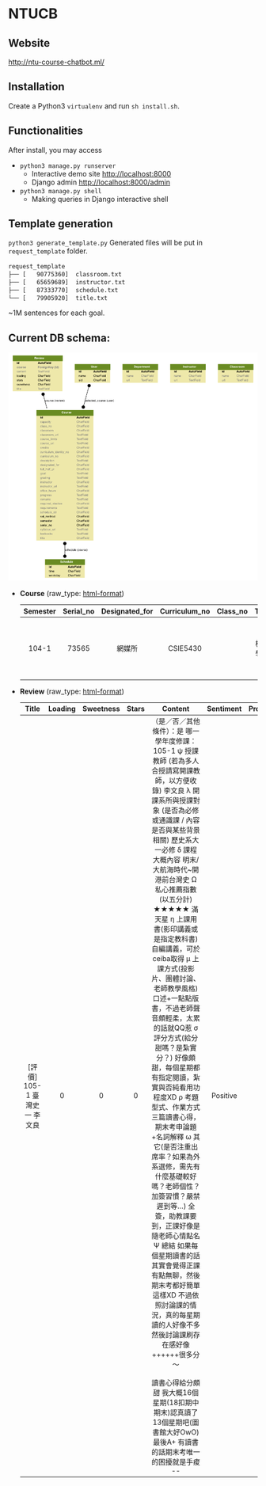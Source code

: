 # NTUCB 

## Website
http://ntu-course-chatbot.ml/

## Installation

Create a Python3 ``virtualenv`` and run ``sh install.sh``.

## Functionalities

After install, you may access 

- ``python3 manage.py runserver``
    - Interactive demo site [http://localhost:8000](http://localhost:8000) 
	-  Django admin [http://localhost:8000/admin](http://localhost:8000/admin) 
- ``python3 manage.py shell``
	-  Making queries in Django interactive shell

## Template generation
``python3 generate_template.py``
Generated files will be put in ``request_template`` folder.

```text
request_template
├── [   90775360]  classroom.txt
├── [   65659689]  instructor.txt
├── [   87333770]  schedule.txt
└── [   79905920]  title.txt
```

~1M sentences for each goal.

## Current DB schema:

![](db_schema.png)

* **Course** (raw_type: [html-format](crawler/md-based_course-table_example.html))


    |  Semester  |  Serial_no  |  Designated_for  |  Curriculum_no  |  Class_no  |  Title   |  Credits  |  Curriculum_identity_no  |  Full_half_yr  |  Required_elective  |  Instructor  |                             Instructor_url                              |  Sel_method  |  Schedule_str  |  Classroom  |                  Classroom_url                   |  Capacity  |               Course_limits                |                     Remarks                      |                                                               Syllabus_url                                                               |  Description  |  Goal  |  Requirements  |  Office_hours  |  Textbooks  |  Grading  |  Progress  |  Course_url  |
    |:----------:|:-----------:|:----------------:|:---------------:|:----------:|:--------:|:---------:|:------------------------:|:--------------:|:-------------------:|:------------:|:-----------------------------------------------------------------------:|:------------:|:--------------:|:-----------:|:------------------------------------------------:|:----------:|:------------------------------------------:|:------------------------------------------------:|:----------------------------------------------------------------------------------------------------------------------------------------:|:-------------:|:------:|:--------------:|:--------------:|:-----------:|:---------:|:----------:|:------------:|
    |   104-1    |    73565    |      網媒所      |    CSIE5430     |            | 機器學習 |     4     |        922 U4240         |      半年      |        選修         |    林軒田    | http://nol2.aca.ntu.edu.tw/nol/coursesearch/teacher.php?op=s2&td=902083 |      2       |   一3,4三3,4   |    資103    | http://map.ntu.edu.tw/ntu.html?layer=&uid=AT3001 |    176     | 限學士班三年級以上,本校修課人數上限：176人 | 初選不開放。本課程將配合開設大型線上開放式課程。 | http://nol2.aca.ntu.edu.tw/nol/coursesearch/print_table.php?course_id=922 U4240&class=&dpt_code=9440&ser_no=73565&semester=104-1&lang=CH |               |        |                |                |             |           |            |              |


* **Review** (raw_type: [html-format](crawler/md-based_review-table_example.html))

    |            Title             |  Loading  |  Sweetness  |  Stars  |                                                                                                                                                                                                                                                                                                                                                                                                                                                                                                                   Content                                                                                                                                                                                                                                                                                                                                                                                                                                                                                                                    |  Sentiment  |  Probability  |
    |:----------------------------:|:---------:|:-----------:|:-------:|:--------------------------------------------------------------------------------------------------------------------------------------------------------------------------------------------------------------------------------------------------------------------------------------------------------------------------------------------------------------------------------------------------------------------------------------------------------------------------------------------------------------------------------------------------------------------------------------------------------------------------------------------------------------------------------------------------------------------------------------------------------------------------------------------------------------------------------------------------------------------------------------------------------------------------------------------------------------------------------------------------------------------------------------------:|:-----------:|:-------------:|
    | [評價] 105-1 臺灣史一 李文良 |     0     |      0      |    0    | （是／否／其他條件）：是 哪一學年度修課： 105-1 ψ 授課教師 (若為多人合授請寫開課教師，以方便收錄) 李文良 λ 開課系所與授課對象 (是否為必修或通識課 / 內容是否與某些背景相關) 歷史系大一必修 δ 課程大概內容 明末/大航海時代~開港前台灣史 Ω 私心推薦指數(以五分計) ★★★★★ 滿天星 η 上課用書(影印講義或是指定教科書) 自編講義，可於ceiba取得 μ 上課方式(投影片、團體討論、老師教學風格) 口述+一點點版書，不過老師聲音頗輕柔，太累的話就QQ惹 σ 評分方式(給分甜嗎？是紮實分？) 好像頗甜，每個星期都有指定閱讀，紮實與否純看用功程度XD ρ 考題型式、作業方式 三篇讀書心得，期末考申論題+名詞解釋 ω 其它(是否注重出席率？如果為外系選修，需先有什麼基礎較好嗎？老師個性？ 加簽習慣？嚴禁遲到等…) 全簽，助教課要到，正課好像是隨老師心情點名 Ψ 總結 如果每個星期讀書的話其實會覺得正課有點無聊，然後期末考都好簡單這樣XD 不過依照討論課的情況，真的每星期讀的人好像不多 然後討論課刷存在感好像++++++很多分～ 　　　　　　　 讀書心得給分頗甜 我大概16個星期(18扣期中期末)認真讀了13個星期吧(圖書館大好OwO) 最後A+ 有讀書的話期末考唯一的困擾就是手痠 -- |  Positive   |      0.6      |